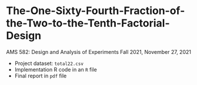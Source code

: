 # The-One-Sixty-Fourth-Fraction-of-the-Two-to-the-Tenth-Factorial-Design
AMS 582: Design and Analysis of Experiments Fall 2021, November 27, 2021

- Project dataset: `total22.csv`
- Implementation R code in an `R` file
- Final report in `pdf` file
